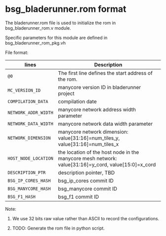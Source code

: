 # bsg\_bladerunner.rom format

The bladerunner.rom file is used to initialize the rom in bsg\_bladerunner\_rom.v module.

Specific parameters for this module are defined in bsg_bladerunner\_rom\_pkg.vh

File format:

| lines                 | Description |
| --------------------- | ----------- |
| `@0`                  | The first line defines the start address of the rom.|
| `MC_VERSION_ID`       | manycore version ID in bladerunner project |
| `COMPILATION_DATA`    | compilation date|
| `NETWORK_ADDR_WIDTH`  | manycore network address width parameter |
| `NETWORK_DATA_WIDTH`  | manycore network data width parameter |
| `NETWORK_DIMENSION`   | manycore network dimension: value[31:16]=num\_tiles\_y, value[31:16]=num\_tiles\_x |
| `HOST_NODE_LOCATION`  | the location of the host node in the manycore mesh network: value[31:16]=y\_cord, value[15:0]=x\_cord|
| `DESCRIPTION_PTR`     | description pointer, TBD |
| `BSG_IP_CORES_HASH`   | bsg\_ip\_cores commit ID |
| `BSG_MANYCORE_HASH`   | bsg\_manycore commit ID |
| `BSG_F1_HASH`         | bsg\_f1 commit ID |


Note: 

1) We use 32 bits raw value rather than ASCII to record the configurations.

2) TODO: Generate the rom file in python script.
